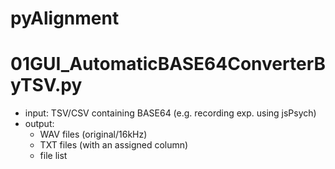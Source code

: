# pyAlignment

# 01GUI_AutomaticBASE64ConverterByTSV.py
- input: TSV/CSV containing BASE64 (e.g. recording exp. using jsPsych)
- output:
  - WAV files (original/16kHz)
  - TXT files (with an assigned column)
  - file list
